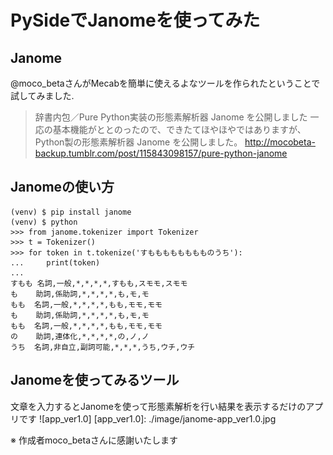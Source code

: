 # PySideでJanomeを使ってみた

## Janome
@moco_betaさんがMecabを簡単に使えるよなツールを作られたということで試してみました.

>辞書内包／Pure Python実装の形態素解析器 Janome を公開しました
>一応の基本機能がととのったので、できたてほやほやではありますが、Python製の形態素解析器 Janome を公開しました。
>http://mocobeta-backup.tumblr.com/post/115843098157/pure-python-janome

## Janomeの使い方
    (venv) $ pip install janome
    (venv) $ python
    >>> from janome.tokenizer import Tokenizer
    >>> t = Tokenizer()
    >>> for token in t.tokenize('すもももももももものうち'):
    ...     print(token)
    ...
    すもも 名詞,一般,*,*,*,*,すもも,スモモ,スモモ
    も    助詞,係助詞,*,*,*,*,も,モ,モ
    もも  名詞,一般,*,*,*,*,もも,モモ,モモ
    も    助詞,係助詞,*,*,*,*,も,モ,モ
    もも  名詞,一般,*,*,*,*,もも,モモ,モモ
    の    助詞,連体化,*,*,*,*,の,ノ,ノ
    うち  名詞,非自立,副詞可能,*,*,*,うち,ウチ,ウチ

## Janomeを使ってみるツール
文章を入力するとJanomeを使って形態素解析を行い結果を表示するだけのアプリです
![app_ver1.0]
[app_ver1.0]: ./image/janome-app_ver1.0.jpg



※ 作成者moco_betaさんに感謝いたします
